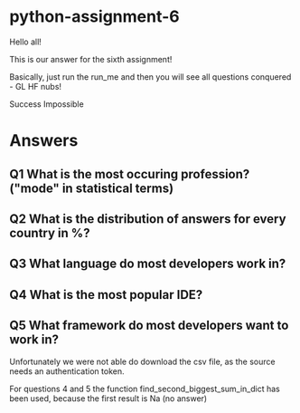 # python-assignment-6

Hello all!

This is our answer for the sixth assignment!

Basically, just run the run_me and then you will see all questions conquered - GL HF nubs!

Success Impossible

# Answers

## Q1 What is the most occuring profession? ("mode" in statistical terms)

## Q2 What is the distribution of answers for every country in %?

## Q3 What language do most developers work in?

## Q4 What is the most popular IDE?

## Q5 What framework do most developers want to work in?

Unfortunately we were not able do download the csv file, as the source needs an authentication token.

For questions 4 and 5 the function find_second_biggest_sum_in_dict has been used, because the first result is Na (no
answer)